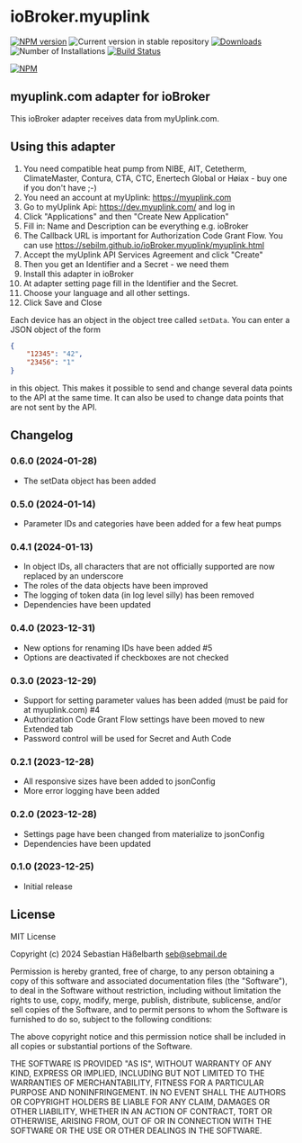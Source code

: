 # ioBroker.myuplink

[![NPM version](https://img.shields.io/npm/v/iobroker.myuplink.svg)](https://www.npmjs.com/package/iobroker.myuplink)
![Current version in stable repository](https://iobroker.live/badges/myuplink-stable.svg)
[![Downloads](https://img.shields.io/npm/dm/iobroker.myuplink.svg)](https://www.npmjs.com/package/iobroker.myuplink)
![Number of Installations](https://iobroker.live/badges/myuplink-installed.svg)
[![Build Status](https://github.com/sebilm/ioBroker.myuplink/workflows/Test%20and%20Release/badge.svg)](https://github.com/sebilm/ioBroker.myuplink/actions/workflows/test-and-release.yml)

[![NPM](https://nodei.co/npm/iobroker.myuplink.png?downloads=true)](https://nodei.co/npm/iobroker.myuplink/)

## myuplink.com adapter for ioBroker

This ioBroker adapter receives data from myUplink.com.

## Using this adapter

1. You need compatible heat pump from NIBE, AIT, Cetetherm, ClimateMaster, Contura, CTA, CTC, Enertech Global or Høiax - buy one if you don't have ;-)
2. You need an account at myUplink: https://myuplink.com
3. Go to myUplink Api: https://dev.myuplink.com/ and log in
4. Click "Applications" and then "Create New Application"
5. Fill in: Name and Description can be everything e.g. ioBroker
6. The Callback URL is important for Authorization Code Grant Flow. You can use https://sebilm.github.io/ioBroker.myuplink/myuplink.html
7. Accept the myUplink API Services Agreement and click "Create"
8. Then you get an Identifier and a Secret - we need them
9. Install this adapter in ioBroker
10. At adapter setting page fill in the Identifier and the Secret.
11. Choose your language and all other settings.
12. Click Save and Close

Each device has an object in the object tree called `setData`. You can enter a JSON object of the form

```json
{
    "12345": "42",
    "23456": "1"
}
```

in this object. This makes it possible to send and change several data points to the API at the same time.
It can also be used to change data points that are not sent by the API.

## Changelog

### 0.6.0 (2024-01-28)

-   The setData object has been added

### 0.5.0 (2024-01-14)

-   Parameter IDs and categories have been added for a few heat pumps

### 0.4.1 (2024-01-13)

-   In object IDs, all characters that are not officially supported are now replaced by an underscore
-   The roles of the data objects have been improved
-   The logging of token data (in log level silly) has been removed
-   Dependencies have been updated

### 0.4.0 (2023-12-31)

-   New options for renaming IDs have been added #5
-   Options are deactivated if checkboxes are not checked

### 0.3.0 (2023-12-29)

-   Support for setting parameter values has been added (must be paid for at myuplink.com) #4
-   Authorization Code Grant Flow settings have been moved to new Extended tab
-   Password control will be used for Secret and Auth Code

### 0.2.1 (2023-12-28)

-   All responsive sizes have been added to jsonConfig
-   More error logging have been added

### 0.2.0 (2023-12-28)

-   Settings page have been changed from materialize to jsonConfig
-   Dependencies have been updated

### 0.1.0 (2023-12-25)

-   Initial release

## License

MIT License

Copyright (c) 2024 Sebastian Häßelbarth <seb@sebmail.de>

Permission is hereby granted, free of charge, to any person obtaining a copy
of this software and associated documentation files (the "Software"), to deal
in the Software without restriction, including without limitation the rights
to use, copy, modify, merge, publish, distribute, sublicense, and/or sell
copies of the Software, and to permit persons to whom the Software is
furnished to do so, subject to the following conditions:

The above copyright notice and this permission notice shall be included in all
copies or substantial portions of the Software.

THE SOFTWARE IS PROVIDED "AS IS", WITHOUT WARRANTY OF ANY KIND, EXPRESS OR
IMPLIED, INCLUDING BUT NOT LIMITED TO THE WARRANTIES OF MERCHANTABILITY,
FITNESS FOR A PARTICULAR PURPOSE AND NONINFRINGEMENT. IN NO EVENT SHALL THE
AUTHORS OR COPYRIGHT HOLDERS BE LIABLE FOR ANY CLAIM, DAMAGES OR OTHER
LIABILITY, WHETHER IN AN ACTION OF CONTRACT, TORT OR OTHERWISE, ARISING FROM,
OUT OF OR IN CONNECTION WITH THE SOFTWARE OR THE USE OR OTHER DEALINGS IN THE
SOFTWARE.
